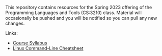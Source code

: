 This repository contains resources for the Spring 2023 offering of the Programming Languages and Tools (CS:3210) class. 
Material will occasionally be pushed and you will be notified so you can pull any new changes. 

Links:
- [Course Syllabus](./Syllabus.md)
- [Linux Command-Line Cheatsheet](./CommandLine.md)